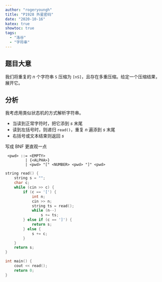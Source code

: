 ```yaml
---
author: "rogeryoungh"
title: "P1928 外星密码"
date: "2020-10-16"
katex: true
showtoc: true
tags:
  - "洛谷"
  - "字符串"
---
```


## 题目大意

我们将重复的 $n$ 个字符串 `S` 压缩为 `[nS]`，且存在多重压缩。给定一个压缩结果，展开它。

## 分析

我考虑用类似状态机的方式解析字符串。

- 当读到正常字符时，把它添到 $s$ 末尾
- 读到左括号时，则递归 `read()`，重复 $n$ 遍添到 $s$ 末尾
- 右括号或文本结束则返回 $s$

写成 BNF 更直观一点

```bnf
 <pwd> ::= <EMPTY>
         | {<ALPHA>}
         | <pwd> "[" <NUMBER> <pwd> "]" <pwd>
```

```cpp
string read() {
    string s = "";
    char c;
    while (cin >> c) {
        if (c == '[') {
            int n;
            cin >> n;
            string ts = read();
            while (n--)
                s += ts;
        } else if (c == ']') {
            return s;
        } else {
            s += c;
        }
    }
    return s;
}

int main() {
    cout << read();
    return 0;
}
```
